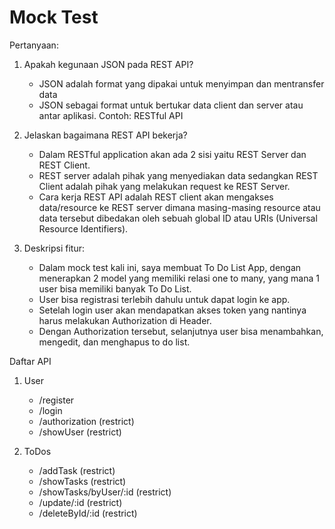 # Mock Test

Pertanyaan:
1. Apakah kegunaan JSON pada REST API?
    - JSON adalah format yang dipakai untuk menyimpan dan mentransfer data
    - JSON sebagai format untuk bertukar data client dan server atau antar aplikasi. Contoh: RESTful API
    
2. Jelaskan bagaimana REST API bekerja?
    - Dalam RESTful application akan ada 2 sisi yaitu REST Server dan REST Client.
    - REST server adalah pihak yang menyediakan data sedangkan REST Client adalah pihak yang melakukan request ke REST Server.
    - Cara kerja REST API adalah REST client akan mengakses data/resource ke REST server dimana masing-masing resource atau data tersebut dibedakan oleh sebuah global ID atau URIs (Universal Resource Identifiers).

3. Deskripsi fitur:
    - Dalam mock test kali ini, saya membuat To Do List App, dengan menerapkan 2 model yang memiliki relasi one to many, yang mana 1 user bisa memiliki banyak To Do List.
    - User bisa registrasi terlebih dahulu untuk dapat login ke app.
    - Setelah login user akan mendapatkan akses token yang nantinya harus melakukan Authorization di Header.
    - Dengan Authorization tersebut, selanjutnya user bisa menambahkan, mengedit, dan menghapus to do list.

Daftar API

1. User
    - /register
    - /login
    - /authorization (restrict)
    - /showUser (restrict)

2. ToDos
    - /addTask (restrict)
    - /showTasks (restrict)
    - /showTasks/byUser/:id (restrict)
    - /update/:id (restrict)
    - /deleteById/:id (restrict)